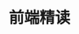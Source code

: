 ﻿---
title: '前端精读'
link: https://github.com/ascoders/weekly
excerpt: '前端精读周刊。帮你理解最前沿、实用的技术。'
categories:
  - 框架与库
tags:
  - 资料
---

